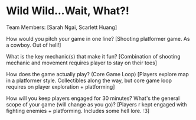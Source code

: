 # Wild Wild...Wait, What?!
Team Members: [Sarah Ngai, Scarlett Huang]

How would you pitch your game in one line? [Shooting platformer game. As a cowboy. Out of hell!]

What is the key mechanic(s) that make it fun? [Combination of shooting mechanic and movement requires player to stay on their toes]

How does the game actually play? (Core Game Loop) [Players explore map in a platformer style. Collectibles along the way, but core game loop requires on player exploration + platforming]

How will you keep players engaged for 30 minutes? What's the general scope of your game (will change as you go)? [Players r kept engaged with fighting enemies + platforming. Includes some hell lore. :3]
